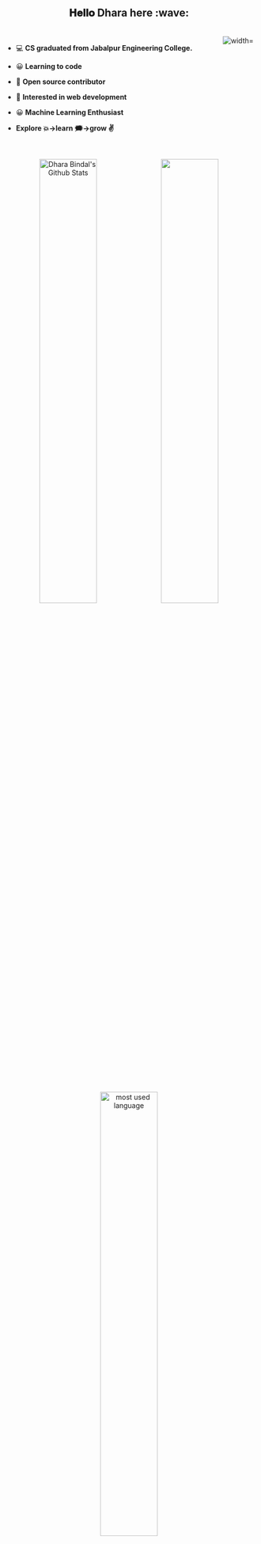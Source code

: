   <div align="center">
<h2> 𝐇𝐞𝐥𝐥𝐨 Dhara here :wave:</h2>
  <br>
  <img align="right" alt="width="400" src="https://media3.giphy.com/media/RbDKaczqWovIugyJmW/200.gif">
</div>
<div align="left" font-size:"100 >
     
  
- 💻 **CS graduated from Jabalpur Engineering College.** <br>
                             
- 😀 **Learning to code**<br>
                             
- 🌟 **Open source contributor**<br>
                             
 - 🌱 **Interested in web development**<br>
  
  - 😀 **Machine Learning Enthusiast**<br>
                             
- **Explore :boom:->learn :right_anger_bubble:->grow :v:**
            
                             
</div>

<div align="center">
  <br><br>
  
  <img width="48%" src="https://github-readme-stats.vercel.app/api?username=bindaldhara&theme=dracula&show_icons=true" alt="Dhara Bindal's Github Stats"/>
  <img width="48%" src="https://github-readme-streak-stats.herokuapp.com/?user=bindaldhara&theme=dracula&show_icons=true" /><br>
  <p align="#center"><img width="48%" src="https://github-readme-stats.vercel.app/api/top-langs/?username=bindaldhara&layout=compact&hide=html&theme=dracula&show_icons=true" alt="most used language" /></p>
</div>
</br>

<br>

## 𝗠𝘆 𝗧𝗲𝗰𝗸 𝗦𝘁𝗮𝗰𝗸
![C++](https://img.shields.io/badge/C%2B%2B-00599C?style=for-the-badge&logo=c%2B%2B&logoColor=white)
![Python](https://img.shields.io/badge/Python-3776AB?style=for-the-badge&logo=python&logoColor=white)
![HTML5](https://img.shields.io/badge/-HTML5-%23E44D27?style=flat-square&logo=html5&logoColor=ffffff)
![CSS3](https://img.shields.io/badge/-CSS3-%231572B6?style=flat-square&logo=css3)
![JavaScript](https://img.shields.io/badge/-JavaScript-%23F7DF1C?style=flat-square&logo=javascript&logoColor=000000&labelColor=%23F7DF1C&color=%23FFCE5A)
![Git](https://img.shields.io/badge/-Git-%23F05032?style=flat-square&logo=git&logoColor=%23ffffff)
![VS Code](https://img.shields.io/badge/-VSCode-%23007ACC?style=flat-square&logo=visual-studio-code)
![React](https://img.shields.io/badge/-React-333333?style=flat&logo=react)
![Bootstrap](https://img.shields.io/badge/-Bootstrap-333333?style=flat&logo=bootstrap&logoColor=563D7C)
![Node jS](https://img.shields.io/badge/Node.js-3399?style=for-the-badge&logo=nodedotjs&logoColor=white)
<h1 align="left">Follow me around web :point_down:</h1>
   <p align="left">
<a href="https://github.com/bindaldhara" target="_blank">
<img src=https://img.shields.io/badge/github-%2324292e.svg?&style=for-the-badge&logo=github&logoColor=white alt=github style="margin-bottom: 5px;" /></a>
<a href="https://www.linkedin.com/in/dhara-bindal-48996a1bb" target="_blank">
<img alt = "LinkedIn"src="https://img.shields.io/badge/LinkedIn-%230077B5.svg?&style=flat-square&logo=linkedin&logoColor=white" /></a>
<a href="mailto:dharabindal@gmail.com" target="_blank">
<img alt="Gmail" src="https://img.shields.io/badge/Gmail-D14836?style=for-the-badge&logo=gmail&logoColor=white" /></a>
</p>

<h2 >Visitor's Count <img align="center" src="https://profile-counter.glitch.me/bindaldhara/count.svg" alt="Visitor Count" /></h2>
</div>



